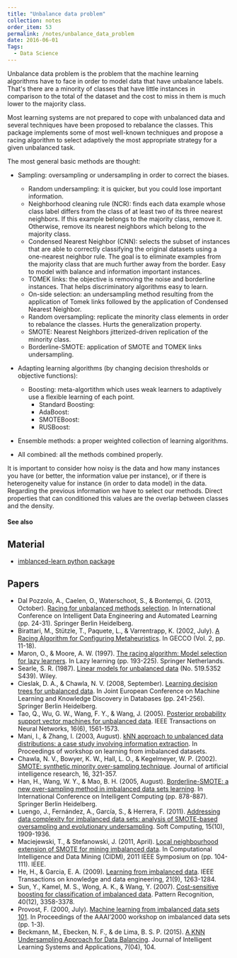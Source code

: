 ```yaml
---
title: "Unbalance data problem"
collection: notes
order_item: 53
permalink: /notes/unbalance_data_problem
date: 2016-06-01
Tags:
  - Data Science
---
```


Unbalance data problem is the problem that the machine learning algorithms have to face in order to model data that have unbalance labels. That's there are a minority of classes that have little instances in comparison to the total of the dataset and the cost to miss in them is much lower to the majority class.

Most learning systems are not prepared to cope with unbalanced data and several techniques have been proposed to rebalance the classes. This package implements
some of most well-known techniques and propose a racing algorithm to select adaptively the most appropriate strategy for a given unbalanced task.

The most general basic methods are thought:
* Sampling: oversampling or undersampling in order to correct the biases.
	* Random undersampling: it is quicker, but you could lose important information.
	* Neighborhood cleaning rule (NCR): finds each data example whose class label differs from the class of at least two of its three nearest neighbors. If this example belongs to the majority class, remove it. Otherwise, remove its nearest neighbors which belong to the majority class.
	* Condensed Nearest Neighbor (CNN): selects the subset of instances that are able to correctly classifying the original datasets using a one-nearest neighbor rule. The goal is to eliminate examples from the majority class that are much further away from the border. Easy to model with balance and information important instances.
	* TOMEK links: the objective is removing the noise and borderline instances. That helps discriminatory algorithms easy to learn.
	* On-side selection: an undersampling method resulting from the application of Tomek links followed by the application of Condensed Nearest Neighbor. 
	* Random oversampling: replicate the minority class elements in order to rebalance the classes. Hurts the generalization property.
	* SMOTE: Nearest Neighbors jitterized-driven replication of the minority class.
	* Borderline-SMOTE: application of SMOTE and TOMEK links undersampling.

* Adapting learning algorithms (by changing decision thresholds or objective functions):
	* Boosting: meta-algortithm which uses weak learners to adaptively use a flexible learning of each point.
		* Standard Boosting:
		* AdaBoost: 
		* SMOTEBoost:
		* RUSBoost:   
* Ensemble methods: a proper weighted collection of learning algorithms.
* All combined: all the methods combined properly.


It is important to consider how noisy is the data and how many instances you have (or better, the information value per instance), or if there is heterogeneity value for instance (in order to data model) in the data. Regarding the previous information we have to select our methods. Direct properties that can conditioned this values are the overlap between classes and the density.


#### See also



## Material
* [imblanced-learn python package](http://glemaitre.github.io/UnbalancedDataset/index.html)


## Papers
* Dal Pozzolo, A., Caelen, O., Waterschoot, S., & Bontempi, G. (2013, October). [Racing for unbalanced methods selection](http://www.oliviercaelen.be/doc/Racing_unbalanced_IDEAL.pdf). In International Conference on Intelligent Data Engineering and Automated Learning (pp. 24-31). Springer Berlin Heidelberg.
* Birattari, M., Stützle, T., Paquete, L., & Varrentrapp, K. (2002, July). [A Racing Algorithm for Configuring Metaheuristics](https://www.researchgate.net/profile/Thomas_Stuetzle/publication/220740639_A_Racing_Algorithm_for_Configuring_Metaheuristics/links/0deec525c3e2125471000000.pdf). In GECCO (Vol. 2, pp. 11-18).
* Maron, O., & Moore, A. W. (1997). [The racing algorithm: Model selection for lazy learners](http://citeseerx.ist.psu.edu/viewdoc/download?doi=10.1.1.48.954&rep=rep1&type=pdf). In Lazy learning (pp. 193-225). Springer Netherlands.
* Searle, S. R. (1987). [Linear models for unbalanced data](http://www.sidalc.net/cgi-bin/wxis.exe/?IsisScript=ORTON.xis&method=post&formato=2&cantidad=1&expresion=mfn=051159) (No. 519.5352 S439). Wiley.
* Cieslak, D. A., & Chawla, N. V. (2008, September). [Learning decision trees for unbalanced data](http://citeseerx.ist.psu.edu/viewdoc/download?doi=10.1.1.151.3829&rep=rep1&type=pdf). In Joint European Conference on Machine Learning and Knowledge Discovery in Databases (pp. 241-256). Springer Berlin Heidelberg.
* Tao, Q., Wu, G. W., Wang, F. Y., & Wang, J. (2005). [Posterior probability support vector machines for unbalanced data](http://citeseerx.ist.psu.edu/viewdoc/download?doi=10.1.1.452.1728&rep=rep1&type=pdf). IEEE Transactions on Neural Networks, 16(6), 1561-1573.
* Mani, I., & Zhang, I. (2003, August). [kNN approach to unbalanced data distributions: a case study involving information extraction](https://www.site.uottawa.ca/~nat/Workshop2003/jzhang.pdf). In Proceedings of workshop on learning from imbalanced datasets.
* Chawla, N. V., Bowyer, K. W., Hall, L. O., & Kegelmeyer, W. P. (2002). [SMOTE: synthetic minority over-sampling technique](http://www.jair.org/media/953/live-953-2037-jair.pdf). Journal of artificial intelligence research, 16, 321-357.
* Han, H., Wang, W. Y., & Mao, B. H. (2005, August). [Borderline-SMOTE: a new over-sampling method in imbalanced data sets learning](http://citeseerx.ist.psu.edu/viewdoc/download?doi=10.1.1.308.9315&rep=rep1&type=pdf). In International Conference on Intelligent Computing (pp. 878-887). Springer Berlin Heidelberg.
* Luengo, J., Fernández, A., García, S., & Herrera, F. (2011). [Addressing data complexity for imbalanced data sets: analysis of SMOTE-based oversampling and evolutionary undersampling](http://sci2s.ugr.es/sites/default/files/ficherosPublicaciones/1276_2011-luengo-fernandez-garcia-herrera-imbalanced-datacomplexity-SOCO.pdf). Soft Computing, 15(10), 1909-1936.
* Maciejewski, T., & Stefanowski, J. (2011, April). [Local neighbourhood extension of SMOTE for mining imbalanced data](http://www.cs.put.poznan.pl/jstefanowski/pub/LNSmote-CIDM2011.pdf). In Computational Intelligence and Data Mining (CIDM), 2011 IEEE Symposium on (pp. 104-111). IEEE.
* He, H., & Garcia, E. A. (2009). [Learning from imbalanced data](http://ieeexplore.ieee.org/xpl/login.jsp?tp=&arnumber=5128907&url=http%3A%2F%2Fieeexplore.ieee.org%2Fxpls%2Fabs_all.jsp%3Farnumber%3D5128907). IEEE Transactions on knowledge and data engineering, 21(9), 1263-1284.
* Sun, Y., Kamel, M. S., Wong, A. K., & Wang, Y. (2007). [Cost-sensitive boosting for classification of imbalanced data](https://uwspace.uwaterloo.ca/bitstream/handle/10012/3000/thesis.pdf?sequence=1&isAllowed=y). Pattern Recognition, 40(12), 3358-3378.
* Provost, F. (2000, July). [Machine learning from imbalanced data sets 101](http://www.aaai.org/Papers/Workshops/2000/WS-00-05/WS00-05-001.pdf). In Proceedings of the AAAI’2000 workshop on imbalanced data sets (pp. 1-3).
* Beckmann, M., Ebecken, N. F., & de Lima, B. S. P. (2015). [A KNN Undersampling Approach for Data Balancing](http://www.scirp.org/journal/PaperDownload.aspx?paperID=60996). Journal of Intelligent Learning Systems and Applications, 7(04), 104.




